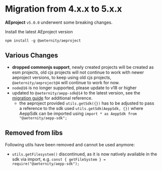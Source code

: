 # Migration from 4.x.x to 5.x.x

**AEproject** `v5.0.0` underwent some breaking changes.

Install the latest AEproject version

```
npm install -g @aeternity/aeproject
```

## Various Changes

- **dropped commonjs support**, newly created projects will be created as esm projects, old cjs projects will not continue to work with newer aeproject versions, to keep using old cjs projects, `@aeternity/aeproject@4` will continue to work for now.
- `node@16` is no longer supported, please update to v18 or higher
- updated to `@aeternity/aepp-sdk@14` to the latest version, see the [migration guide](https://github.com/aeternity/aepp-sdk-js/blob/v14.0.0/docs/guides/migration/14.md) for additional reference.
  - the aeproject provided `utils.getSdk({})` has to be adjusted to pass a reference to the sdk used `utils.getSdk(AeppSdk, {})` where AeppSdk can be imported using `import * as AeppSdk from "@aeternity/aepp-sdk";`

## Removed from libs

Following utils have been removed and cannot be used anymore:

- `utils.getFilesystem()` discontinued, as it is now natively available in the sdk via import, e.g. `const { getFileSystem } = require("@aeternity/aepp-sdk");`
